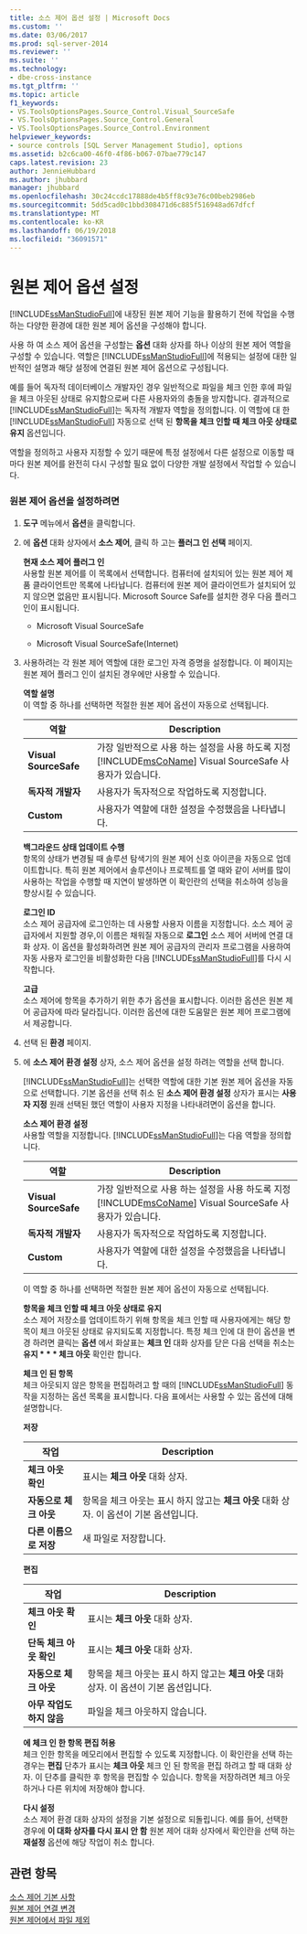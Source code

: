 ```yaml
---
title: 소스 제어 옵션 설정 | Microsoft Docs
ms.custom: ''
ms.date: 03/06/2017
ms.prod: sql-server-2014
ms.reviewer: ''
ms.suite: ''
ms.technology:
- dbe-cross-instance
ms.tgt_pltfrm: ''
ms.topic: article
f1_keywords:
- VS.ToolsOptionsPages.Source_Control.Visual_SourceSafe
- VS.ToolsOptionsPages.Source_Control.General
- VS.ToolsOptionsPages.Source_Control.Environment
helpviewer_keywords:
- source controls [SQL Server Management Studio], options
ms.assetid: b2c6ca00-46f0-4f86-b067-07bae779c147
caps.latest.revision: 23
author: JennieHubbard
ms.author: jhubbard
manager: jhubbard
ms.openlocfilehash: 30c24ccdc17888de4b5ff8c93e76c00beb2986eb
ms.sourcegitcommit: 5dd5cad0c1bbd308471d6c885f516948ad67dfcf
ms.translationtype: MT
ms.contentlocale: ko-KR
ms.lasthandoff: 06/19/2018
ms.locfileid: "36091571"
---
```

# <a name="set-source-control-options"></a>원본 제어 옵션 설정
  [!INCLUDE[ssManStudioFull](../includes/ssmanstudiofull-md.md)]에 내장된 원본 제어 기능을 활용하기 전에 작업을 수행하는 다양한 환경에 대한 원본 제어 옵션을 구성해야 합니다.  
  
 사용 하 여 소스 제어 옵션을 구성할는 **옵션** 대화 상자를 하나 이상의 원본 제어 역할을 구성할 수 있습니다. 역할은 [!INCLUDE[ssManStudioFull](../includes/ssmanstudiofull-md.md)]에 적용되는 설정에 대한 일반적인 설명과 해당 설정에 연결된 원본 제어 옵션으로 구성됩니다.  
  
 예를 들어 독자적 데이터베이스 개발자인 경우 일반적으로 파일을 체크 인한 후에 파일을 체크 아웃된 상태로 유지함으로써 다른 사용자와의 충돌을 방지합니다. 결과적으로 [!INCLUDE[ssManStudioFull](../includes/ssmanstudiofull-md.md)]는 독자적 개발자 역할을 정의합니다. 이 역할에 대 한 [!INCLUDE[ssManStudioFull](../includes/ssmanstudiofull-md.md)] 자동으로 선택 된 **항목을 체크 인할 때 체크 아웃 상태로 유지** 옵션입니다.  
  
 역할을 정의하고 사용자 지정할 수 있기 때문에 특정 설정에서 다른 설정으로 이동할 때마다 원본 제어를 완전히 다시 구성할 필요 없이 다양한 개발 설정에서 작업할 수 있습니다.  
  
### <a name="to-set-source-control-options"></a>원본 제어 옵션을 설정하려면  
  
1.  **도구** 메뉴에서 **옵션**을 클릭합니다.  
  
2.  에 **옵션** 대화 상자에서 **소스 제어**, 클릭 하 고는 **플러그 인 선택** 페이지.  
  
     **현재 소스 제어 플러그 인**  
     사용할 원본 제어를 이 목록에서 선택합니다. 컴퓨터에 설치되어 있는 원본 제어 제품 클라이언트만 목록에 나타납니다. 컴퓨터에 원본 제어 클라이언트가 설치되어 있지 않으면 없음만 표시됩니다. Microsoft Source Safe를 설치한 경우 다음 플러그 인이 표시됩니다.  
  
    -   Microsoft Visual SourceSafe  
  
    -   Microsoft Visual SourceSafe(Internet)  
  
3.  사용하려는 각 원본 제어 역할에 대한 로그인 자격 증명을 설정합니다. 이 페이지는 원본 제어 플러그 인이 설치된 경우에만 사용할 수 있습니다.  
  
     **역할 설명**  
     이 역할 중 하나를 선택하면 적절한 원본 제어 옵션이 자동으로 선택됩니다.  
  
    |역할|Description|  
    |----------|-----------------|  
    |**Visual SourceSafe**|가장 일반적으로 사용 하는 설정을 사용 하도록 지정 [!INCLUDE[msCoName](../includes/msconame-md.md)] Visual SourceSafe 사용자가 있습니다.|  
    |**독자적 개발자**|사용자가 독자적으로 작업하도록 지정합니다.|  
    |**Custom**|사용자가 역할에 대한 설정을 수정했음을 나타냅니다.|  
  
     **백그라운드 상태 업데이트 수행**  
     항목의 상태가 변경될 때 솔루션 탐색기의 원본 제어 신호 아이콘을 자동으로 업데이트합니다. 특히 원본 제어에서 솔루션이나 프로젝트를 열 때와 같이 서버를 많이 사용하는 작업을 수행할 때 지연이 발생하면 이 확인란의 선택을 취소하여 성능을 향상시킬 수 있습니다.  
  
     **로그인 ID**  
     소스 제어 공급자에 로그인하는 데 사용할 사용자 이름을 지정합니다. 소스 제어 공급자에서 지원할 경우,이 이름은 채워질 자동으로 **로그인** 소스 제어 서버에 연결 대화 상자. 이 옵션을 활성화하려면 원본 제어 공급자의 관리자 프로그램을 사용하여 자동 사용자 로그인을 비활성화한 다음 [!INCLUDE[ssManStudioFull](../includes/ssmanstudiofull-md.md)]를 다시 시작합니다.  
  
     **고급**  
     소스 제어에 항목을 추가하기 위한 추가 옵션을 표시합니다. 이러한 옵션은 원본 제어 공급자에 따라 달라집니다. 이러한 옵션에 대한 도움말은 원본 제어 프로그램에서 제공합니다.  
  
4.  선택 된 **환경** 페이지.  
  
5.  에 **소스 제어 환경 설정** 상자, 소스 제어 옵션을 설정 하려는 역할을 선택 합니다.  
  
     [!INCLUDE[ssManStudioFull](../includes/ssmanstudiofull-md.md)]는 선택한 역할에 대한 기본 원본 제어 옵션을 자동으로 선택합니다. 기본 옵션을 선택 취소 된 **소스 제어 환경 설정** 상자가 표시는 **사용자 지정** 원래 선택된 했던 역할이 사용자 지정을 나타내려면이 옵션을 합니다.  
  
     **소스 제어 환경 설정**  
     사용할 역할을 지정합니다. [!INCLUDE[ssManStudioFull](../includes/ssmanstudiofull-md.md)]는 다음 역할을 정의합니다.  
  
    |역할|Description|  
    |----------|-----------------|  
    |**Visual SourceSafe**|가장 일반적으로 사용 하는 설정을 사용 하도록 지정 [!INCLUDE[msCoName](../includes/msconame-md.md)] Visual SourceSafe 사용자가 있습니다.|  
    |**독자적 개발자**|사용자가 독자적으로 작업하도록 지정합니다.|  
    |**Custom**|사용자가 역할에 대한 설정을 수정했음을 나타냅니다.|  
  
     이 역할 중 하나를 선택하면 적절한 원본 제어 옵션이 자동으로 선택됩니다.  
  
     **항목을 체크 인할 때 체크 아웃 상태로 유지**  
     소스 제어 저장소를 업데이트하기 위해 항목을 체크 인할 때 사용자에게는 해당 항목이 체크 아웃된 상태로 유지되도록 지정합니다. 특정 체크 인에 대 한이 옵션을 변경 하려면 클릭는 **옵션** 에서 화살표는 **체크 인** 대화 상자를 닫은 다음 선택을 취소는 **유지 * * * 체크 아웃** 확인란 합니다.  
  
     **체크 인 된 항목**  
     체크 아웃되지 않은 항목을 편집하려고 할 때의 [!INCLUDE[ssManStudioFull](../includes/ssmanstudiofull-md.md)] 동작을 지정하는 옵션 목록을 표시합니다. 다음 표에서는 사용할 수 있는 옵션에 대해 설명합니다.  
  
     **저장**  
  
    |작업|Description|  
    |------------|-----------------|  
    |**체크 아웃 확인**|표시는 **체크 아웃** 대화 상자.|  
    |**자동으로 체크 아웃**|항목을 체크 아웃는 표시 하지 않고는 **체크 아웃** 대화 상자. 이 옵션이 기본 옵션입니다.|  
    |**다른 이름으로 저장**|새 파일로 저장합니다.|  
  
     **편집**  
  
    |작업|Description|  
    |------------|-----------------|  
    |**체크 아웃 확인**|표시는 **체크 아웃** 대화 상자.|  
    |**단독 체크 아웃 확인**|표시는 **체크 아웃** 대화 상자.|  
    |**자동으로 체크 아웃**|항목을 체크 아웃는 표시 하지 않고는 **체크 아웃** 대화 상자. 이 옵션이 기본 옵션입니다.|  
    |**아무 작업도 하지 않음**|파일을 체크 아웃하지 않습니다.|  
  
     **에 체크 인 한 항목 편집 허용**  
     체크 인한 항목을 메모리에서 편집할 수 있도록 지정합니다. 이 확인란을 선택 하는 경우는 **편집** 단추가 표시는 **체크 아웃** 체크 인 된 항목을 편집 하려고 할 때 대화 상자. 이 단추를 클릭한 후 항목을 편집할 수 있습니다. 항목을 저장하려면 체크 아웃하거나 다른 위치에 저장해야 합니다.  
  
     **다시 설정**  
     소스 제어 환경 대화 상자의 설정을 기본 설정으로 되돌립니다. 예를 들어, 선택한 경우에 **이 대화 상자를 다시 표시 안 함** 원본 제어 대화 상자에서 확인란을 선택 하는 **재설정** 옵션에 해당 작업이 취소 합니다.  
  
## <a name="see-also"></a>관련 항목  
 [소스 제어 기본 사항](../../2014/database-engine/source-control-basics.md)   
 [원본 제어 연결 변경](../../2014/database-engine/change-source-control-connections.md)   
 [원본 제어에서 파일 제외](../../2014/database-engine/exclude-files-from-source-control.md)  
  
  
